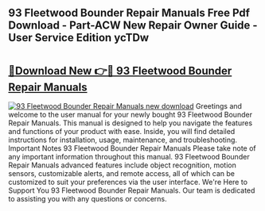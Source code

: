 ## 93 Fleetwood Bounder Repair Manuals Free Pdf Download - Part-ACW New Repair Owner Guide - User Service Edition ycTDw

# <h2><a href="http://bc4688.oget.top/?id=93+Fleetwood+Bounder+Repair+Manuals">🔗Download New 👉🔴 93 Fleetwood Bounder Repair Manuals</a></h2>

[![93 Fleetwood Bounder Repair Manuals new download](https://i.imgur.com/5g1atiW.png)](http://bc4688.oget.top/?id=93+Fleetwood+Bounder+Repair+Manuals)
Greetings and welcome to the user manual for your newly bought 93 Fleetwood Bounder Repair Manuals. This manual is designed to help you navigate the features and functions of your product with ease. Inside, you will find detailed instructions for installation, usage, maintenance, and troubleshooting. Important Notes 93 Fleetwood Bounder Repair Manuals Please take note of any important information throughout this manual. 93 Fleetwood Bounder Repair Manuals advanced features include object recognition, motion sensors, customizable alerts, and remote access, all of which can be customized to suit your preferences via the user interface. We're Here to Support You 93 Fleetwood Bounder Repair Manuals. Our team is dedicated to assisting you with any questions or concerns.
